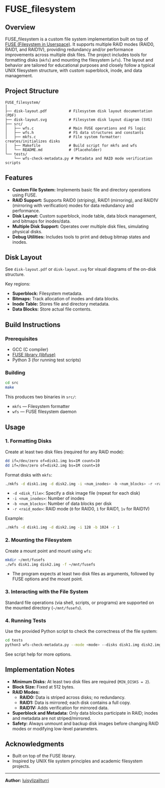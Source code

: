 # FUSE_filesystem

## Overview

FUSE_filesystem is a custom file system implementation built on top of [FUSE (Filesystem in Userspace)](https://github.com/libfuse/libfuse). It supports multiple RAID modes (RAID0, RAID1, and RAID1V), providing redundancy and/or performance improvements across multiple disk files. The project includes tools for formatting disks (`mkfs`) and mounting the filesystem (`wfs`). The layout and behavior are tailored for educational purposes and closely follow a typical UNIX filesystem structure, with custom superblock, inode, and data management.

## Project Structure

```
FUSE_filesystem/
│
├── disk-layout.pdf          # Filesystem disk layout documentation (PDF)
├── disk-layout.svg          # Filesystem disk layout diagram (SVG)
├── src/
│   ├── wfs.c                # Main FUSE operations and FS logic
│   ├── wfs.h                # FS data structures and constants
│   ├── mkfs.c               # File system formatter: creates/initializes disks
│   ├── Makefile             # Build script for mkfs and wfs
│   └── README.md            # (Placeholder)
└── tests/
    └── wfs-check-metadata.py # Metadata and RAID mode verification scripts
```

## Features

- **Custom File System:** Implements basic file and directory operations using FUSE.
- **RAID Support:** Supports RAID0 (striping), RAID1 (mirroring), and RAID1V (mirroring with verification) modes for data redundancy and performance.
- **Disk Layout:** Custom superblock, inode table, data block management, and bitmaps for inodes/data.
- **Multiple Disk Support:** Operates over multiple disk files, simulating physical disks.
- **Debug Utilities:** Includes tools to print and debug bitmap states and inodes.

## Disk Layout

See `disk-layout.pdf` or `disk-layout.svg` for visual diagrams of the on-disk structure.

Key regions:
- **Superblock:** Filesystem metadata.
- **Bitmaps:** Track allocation of inodes and data blocks.
- **Inode Table:** Stores file and directory metadata.
- **Data Blocks:** Store actual file contents.

## Build Instructions

### Prerequisites

- GCC (C compiler)
- [FUSE library (libfuse)](https://github.com/libfuse/libfuse)
- Python 3 (for running test scripts)

### Building

```bash
cd src
make
```

This produces two binaries in `src/`:
- `mkfs` — Filesystem formatter
- `wfs`  — FUSE filesystem daemon

## Usage

### 1. Formatting Disks

Create at least two disk files (required for any RAID mode):

```bash
dd if=/dev/zero of=disk1.img bs=1M count=10
dd if=/dev/zero of=disk2.img bs=1M count=10
```

Format disks with `mkfs`:

```bash
./mkfs -d disk1.img -d disk2.img -i <num_inodes> -b <num_blocks> -r <raid_mode>
```

- `-d <disk_file>`: Specify a disk image file (repeat for each disk)
- `-i <num_inodes>`: Number of inodes
- `-b <num_blocks>`: Number of data blocks per disk
- `-r <raid_mode>`: RAID mode (`0` for RAID0, `1` for RAID1, `1v` for RAID1V)

Example:

```bash
./mkfs -d disk1.img -d disk2.img -i 128 -b 1024 -r 1
```

### 2. Mounting the Filesystem

Create a mount point and mount using `wfs`:

```bash
mkdir ~/mnt/fusefs
./wfs disk1.img disk2.img -f ~/mnt/fusefs
```

- The program expects at least two disk files as arguments, followed by FUSE options and the mount point.

### 3. Interacting with the File System

Standard file operations (via shell, scripts, or programs) are supported on the mounted directory (`~/mnt/fusefs`).

### 4. Running Tests

Use the provided Python script to check the correctness of the file system:

```bash
cd tests
python3 wfs-check-metadata.py --mode <mode> --disks disk1.img disk2.img ...
```

See script help for more options.

## Implementation Notes

- **Minimum Disks:** At least two disk files are required (`MIN_DISKS = 2`).
- **Block Size:** Fixed at 512 bytes.
- **RAID Modes:**
  - **RAID0:** Data is striped across disks; no redundancy.
  - **RAID1:** Data is mirrored; each disk contains a full copy.
  - **RAID1V:** Adds verification for mirrored data.
- **Superblock and Metadata:** Only data blocks participate in RAID; inodes and metadata are not striped/mirrored.
- **Safety:** Always unmount and backup disk images before changing RAID modes or modifying low-level parameters.

## Acknowledgments

- Built on top of the FUSE library.
- Inspired by UNIX file system principles and academic filesystem projects.

---

**Author:** [luisylizaliturri](https://github.com/luisylizaliturri)

